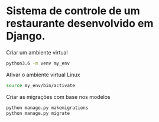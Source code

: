 # Sistema de controle de um restaurante desenvolvido em Django.


Criar um ambiente virtual
```bash
python3.6 -m venv my_env
```

Ativar o ambiente virtual Linux
```bash
source my_env/bin/activate
```

Criar as migrações com base nos modelos 
```bash
python manage.py makemigrations
python manage.py migrate
```
